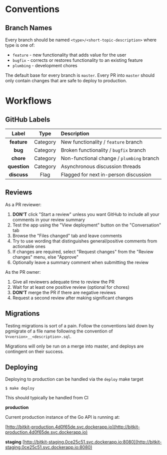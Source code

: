 # Conventions

## Branch Names

Every branch should be named `<type>/<short-topic-description>` where type is one of:

- `feature` - new functionality that adds value for the user
- `bugfix` - corrects or restores functionality to an existing feature
- `plumbing` - development chores

The default base for every branch is `master`. Every PR into `master` should only contain changes that are safe to deploy to production.

# Workflows

## GitHub Labels

| Label | Type | Description |
| :-: |:-:| :-- |
| **feature** | Category | New functionality / `feature` branch |
| **bug** | Category | Broken functionality / `bugfix` branch |
| **chore** | Category | Non-functional change / `plumbing` branch |
| **question** | Category | Asynchronous discussion threads |
| **discuss** | Flag | Flagged for next in-person discussion |


## Reviews

As a PR reviewer:

1. **DON'T** click "Start a review" unless you want GitHub to include all your comments in your review summary
2. Test the app using the "View deployment" button on the "Conversation" tab
3. Browse the "Files changed" tab and leave comments
4. Try to use wording that distinguishes general/positive comments from actionable ones
5. If changes are required, select "Request changes" from the "Review changes" menu, else "Approve"
6. Optionally leave a summary comment when submitting the review

As the PR owner:

1. Give all reviewers adequate time to review the PR
2. Wait for at least one positive review (optional for chores)
3. **DON'T** merge the PR if there are negative reviews
4. Request a second review after making significant changes

## Migrations

Testing migrations is sort of a pain. Follow the conventions laid down by pgmigrate of a file name following the convention
of `V<version>__<description>.sql`.

Migrations will only be run on a merge into master, and deploys are contingent on their success.

## Deploying

Deploying to production can be handled via the `deploy` make target

```
$ make deploy
```

This should typically be handled from CI

**production**

Current production instance of the Go API is running at:

[http://bitkit-production.4d0f65de.svc.dockerapp.io](http://bitkit-production.4d0f65de.svc.dockerapp.io)

**staging**
[http://bitkit-staging.0ce25c51.svc.dockerapp.io:8080](http://bitkit-staging.0ce25c51.svc.dockerapp.io:8080)
